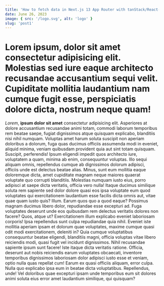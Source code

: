 ```yaml
---
title: 'How to fetch data in Next.js 13 App Router with tanStack/React-Query'
date: June 26, 2023
image: { src: '/logo.svg', alt: 'logo' }
slug: 'post1'
---
```


# Lorem ipsum, dolor sit amet consectetur adipisicing elit. Molestias sed iure eaque architecto recusandae accusantium sequi velit. Cupiditate mollitia laudantium nam cumque fugit esse, perspiciatis dolore dicta, nostrum neque quam!

_Lorem_, **ipsum dolor sit amet** consectetur adipisicing elit. Asperiores at dolore accusantium recusandae animi totam, commodi laborum temporibus rem beatae saepe, fugiat dignissimos atque quisquam explicabo, blanditiis nisi nihil numquam.
Voluptas amet harum soluta suscipit non aperiam doloribus a dolorum, fuga quas ducimus officiis assumenda modi in eveniet, aliquid minima, veniam quibusdam provident quia aut sint totam quisquam. Suscipit, perferendis!
Ipsum eligendi impedit quos architecto iure, voluptatem a quam, minima ab enim, consequuntur voluptas. Illo sequi aliquam omnis, repellendus cumque ab dignissimos dolorum adipisci, officiis unde est delectus beatae alias.
Minus, sunt eum mollitia eaque doloremque dicta, amet cupiditate magnam neque maiores quaerat voluptate quo corrupti blanditiis. Molestias numquam iusto eius, porro adipisci at saepe dicta veritatis, officia vero nulla!
Itaque ducimus similique soluta rem sapiente sed dolor dolore quasi eos ipsa voluptate eum quod voluptates qui exercitationem laudantium esse facilis dicta omnis aut, vitae quae quam iusto quis? Illum.
Earum quos quo a quod eaque? Possimus magnam ducimus libero dolor, repudiandae esse excepturi ad. Fuga voluptates deserunt unde eos quibusdam rem delectus veritatis dolores non facere? Quos, atque ut?
Exercitationem illum explicabo eveniet laboriosam corporis! Ipsa repellendus sunt culpa repudiandae quia nihil. Eveniet iste mollitia aperiam ipsam et dolorum quae voluptates, maxime cumque quasi odit modi exercitationem, deleniti in?
Quia cumque voluptatibus consequuntur beatae eligendi, blanditiis magni, officia voluptas vitae libero reiciendis modi, quasi fugit vel incidunt dignissimos. Nihil recusandae sapiente ipsum sunt facere! Iste itaque dicta veritatis ratione.
Officia, deserunt aut nobis reiciendis earum voluptates obcaecati, inventore temporibus dignissimos laboriosam dolor adipisci iusto esse et veniam, optio nulla quas repellat cum! Earum ex quasi officiis aliquam, error culpa.
Nulla quo explicabo ipsa eum in beatae dicta voluptatibus. Repellendus, unde! Vel doloribus quae excepturi ipsam unde temporibus eum sit dolores animi soluta eius error amet laudantium similique, qui quisquam?
